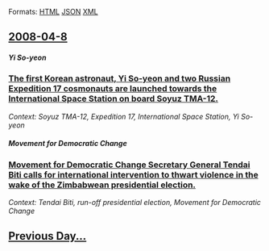 
Formats: [HTML](2008/04/8/index.html)  [JSON](2008/04/8/index.json)  [XML](2008/04/8/index.xml)  

## [2008-04-8](/news/2008/04/8/index.md)

##### Yi So-yeon
### [ The first Korean astronaut, Yi So-yeon and two Russian Expedition 17 cosmonauts are launched towards the International Space Station on board Soyuz TMA-12. ](/news/2008/04/8/the-first-korean-astronaut-yi-so-yeon-and-two-russian-expedition-17-cosmonauts-are-launched-towards-the-international-space-station-on-boa.md)
_Context: Soyuz TMA-12, Expedition 17, International Space Station, Yi So-yeon_

##### Movement for Democratic Change
### [ Movement for Democratic Change Secretary General Tendai Biti calls for international intervention to thwart violence in the wake of the Zimbabwean presidential election. ](/news/2008/04/8/movement-for-democratic-change-secretary-general-tendai-biti-calls-for-international-intervention-to-thwart-violence-in-the-wake-of-the-zim.md)
_Context: Tendai Biti, run-off presidential election, Movement for Democratic Change_

## [Previous Day...](/news/2008/04/7/index.md)

